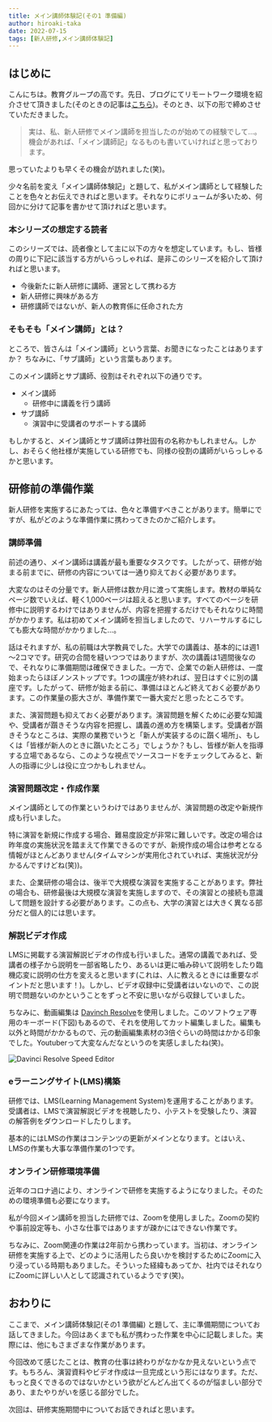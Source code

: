 ```yaml
---
title: メイン講師体験記(その1 準備編) 
author: hiroaki-taka
date: 2022-07-15
tags: [新人研修,メイン講師体験記]
---
```


## はじめに

こんにちは。教育グループの高です。先日、ブログにてリモートワーク環境を紹介させて頂きました(そのときの記事は[こちら](/blogs/2022/07/09/remote-env005/))。そのとき、以下の形で締めさせていただきました。

> 実は、私、新人研修でメイン講師を担当したのが始めての経験でして…。機会があれば、「メイン講師記」なるものも書いていければと思っております。

思っていたよりも早くその機会が訪れました(笑)。

少々名前を変え「メイン講師体験記」と題して、私がメイン講師として経験したことを色々とお伝えできればと思います。それなりにボリュームが多いため、何回かに分けて記事を書かせて頂ければと思います。

### 本シリーズの想定する読者

このシリーズでは、読者像として主に以下の方々を想定しています。もし、皆様の周りに下記に該当する方がいらっしゃれば、是非このシリーズを紹介して頂ければと思います。

- 今後新たに新人研修に講師、運営として携わる方
- 新人研修に興味がある方
- 研修講師ではないが、新人の教育係に任命された方

### そもそも「メイン講師」とは？

ところで、皆さんは「メイン講師」という言葉、お聞きになったことはありますか？
ちなみに、「サブ講師」という言葉もあります。

このメイン講師とサブ講師、役割はそれぞれ以下の通りです。

- メイン講師
    - 研修中に講義を行う講師
- サブ講師
    - 演習中に受講者のサポートする講師

もしかすると、メイン講師とサブ講師は弊社固有の名称かもしれません。しかし、おそらく他社様が実施している研修でも、同様の役割の講師がいらっしゃるかと思います。

## 研修前の準備作業

新人研修を実施するにあたっては、色々と準備すべきことがあります。簡単にですが、私がどのような準備作業に携わってきたのかご紹介します。

### 講師準備

前述の通り、メイン講師は講義が最も重要なタスクです。したがって、研修が始まる前までに、研修の内容については一通り抑えておく必要があります。

大変なのはその分量です。新人研修は数か月に渡って実施します。教材の単純なページ数でいえば、軽く1,000ページは超えると思います。すべてのページを研修中に説明するわけではありませんが、内容を把握するだけでもそれなりに時間がかかります。私は初めてメイン講師を担当しましたので、リハーサルするにしても膨大な時間がかかりました…。

話はそれますが、私の前職は大学教員でした。大学での講義は、基本的には週1～2コマです。研究の合間を縫いつつではありますが、次の講義は1週間後なので、それなりに準備期間は確保できました。一方で、企業での新人研修は、一度始まったらほぼノンストップです。1つの講座が終われば、翌日はすぐに別の講座です。したがって、研修が始まる前に、準備はほとんど終えておく必要があります。この作業量の膨大さが、準備作業で一番大変だと思ったところです。

また、演習問題も抑えておく必要があります。演習問題を解くために必要な知識や、受講者が躓きそうな内容を把握し、講義の進め方を構築します。受講者が躓きそうなところは、実際の業務でいうと「新人が実装するのに躓く場所」、もしくは「皆様が新人のときに躓いたところ」でしょうか？もし、皆様が新人を指導する立場であるなら、このような視点でソースコードをチェックしてみると、新人の指導に少しは役に立つかもしれません。

### 演習問題改定・作成作業

メイン講師としての作業というわけではありませんが、演習問題の改定や新規作成も行いました。

特に演習を新規に作成する場合、難易度設定が非常に難しいです。改定の場合は昨年度の実施状況を踏まえて作業できるのですが、新規作成の場合は参考となる情報がほとんどありません(タイムマシンが実用化されていれば、実施状況が分かるんですけどね(笑))。

また、企業研修の場合は、後半で大規模な演習を実施することがあります。弊社の場合も、研修最後は大規模な演習を実施しますので、その演習との接続も意識して問題を設計する必要があります。この点も、大学の演習とは大きく異なる部分だと個人的には思います。

### 解説ビデオ作成

LMSに掲載する演習解説ビデオの作成も行いました。通常の講義であれば、受講者の様子から説明を一部省略したり、あるいは更に嚙み砕いて説明をしたり臨機応変に説明の仕方を変えると思います(これは、人に教えるときには重要なポイントだと思います！)。しかし、ビデオ収録中に受講者はいないので、この説明で問題ないのかということをずっと不安に思いながら収録していました。

ちなみに、動画編集は [Davinch Resolve](https://www.blackmagicdesign.com/jp/products/davinciresolve)を使用しました。このソフトウェア専用のキーボード(下図)もあるので、それを使用してカット編集しました。編集も以外と時間がかかるもので、元の動画編集素材の3倍ぐらいの時間はかかる印象でした。Youtuberって大変なんだなというのを実感しましたね(笑)。

![Davinci Resolve Speed Editor](/img/edu/main-teacher-experience_01-01.jpg)

### eラーニングサイト(LMS)構築

研修では、LMS(Learning Management System)を運用することがあります。受講者は、LMSで演習解説ビデオを視聴したり、小テストを受験したり、演習の解答例をダウンロードしたりします。

基本的にはLMSの作業はコンテンツの更新がメインとなります。とはいえ、LMSの作業も大事な準備作業の1つです。

### オンライン研修環境準備

近年のコロナ過により、オンラインで研修を実施するようになりました。そのための環境準備も必要になります。

私が今回メイン講師を担当した研修では、Zoomを使用しました。Zoomの契約や事前設定等も、小さな仕事ではありますが疎かにはできない作業です。

ちなみに、Zoom関連の作業は2年前から携わっています。当初は、オンライン研修を実施する上で、どのように活用したら良いかを検討するためにZoomに入り浸っている時期もありました。そういった経緯もあってか、社内ではそれなりにZoomに詳しい人として認識されているようです(笑)。

## おわりに

ここまで、メイン講師体験記(その1 準備編) と題して、主に準備期間についてお話してきました。今回はあくまでも私が携わった作業を中心に記載しました。実際には、他にもさまざまな作業があります。

今回改めて感じたことは、教育の仕事は終わりがなかなか見えないという点です。もちろん、演習資料やビデオ作成は一旦完成という形にはなります。ただ、もっと良くできるのではないかという欲がどんどん出てくるのが悩ましい部分であり、またやりがいを感じる部分でした。

次回は、研修実施期間中についてお話できればと思います。